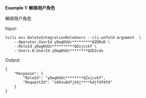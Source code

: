**Example 1: 解绑用户角色**

解绑用户角色

Input: 

```
tccli ess DeleteIntegrationRoleUsers --cli-unfold-argument  \
    --Operator.UserId yDwgKUUc*********QZDRuD \
    --RoleId yDwgKUUc**********QZxjcvkf \
    --Users.0.UserId yDwgKUUc********QZD2cds
```

Output: 
```
{
    "Response": {
        "RoleId": "yDwgKUUc********QZxjcvkf",
        "RequestId": "s89su8dfjkdj****kdjfdfdfd"
    }
}
```

